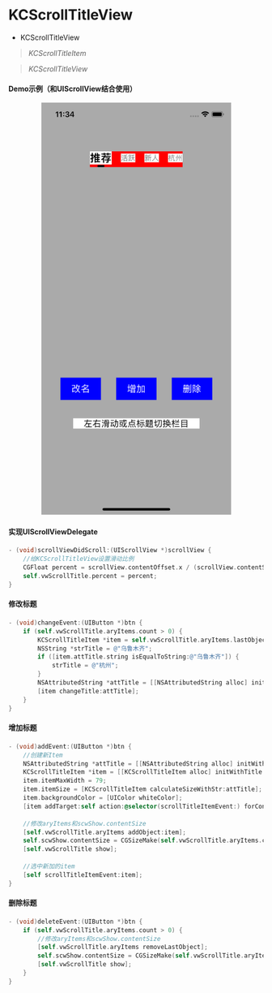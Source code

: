 # KCScrollTitleView



- KCScrollTitleView

> *KCScrollTitleItem*

> *KCScrollTitleView*



#### Demo示例（和UIScrollView结合使用）

<p align="center">
  <img src="https://github.com/KnowChat/KCScrollTitleView/blob/master/Screen%20Shot.png" title="Demo Screen Shot" height="812" width="375">
</p>


#### 实现UIScrollViewDelegate

```objective-c
- (void)scrollViewDidScroll:(UIScrollView *)scrollView {
    //给KCScrollTitleView设置滑动比例
    CGFloat percent = scrollView.contentOffset.x / (scrollView.contentSize.width - scrollView.frame.size.width);
    self.vwScrollTitle.percent = percent;
}
```



#### 修改标题

```objective-c
- (void)changeEvent:(UIButton *)btn {
    if (self.vwScrollTitle.aryItems.count > 0) {
        KCScrollTitleItem *item = self.vwScrollTitle.aryItems.lastObject;
        NSString *strTitle = @"乌鲁木齐";        
        if ([item.attTitle.string isEqualToString:@"乌鲁木齐"]) {
            strTitle = @"杭州";
        }
        NSAttributedString *attTitle = [[NSAttributedString alloc] initWithString:strTitle attributes:@{NSFontAttributeName:[KCScrollTitleItem titleBoldFontWithValue:21.f]}];
        [item changeTitle:attTitle];
    }
}
```



#### 增加标题

```objective-c
- (void)addEvent:(UIButton *)btn {
    //创建新Item
    NSAttributedString *attTitle = [[NSAttributedString alloc] initWithString:@"新增" attributes:@{NSFontAttributeName:[KCScrollTitleItem titleBoldFontWithValue:21.f]}];
    KCScrollTitleItem *item = [[KCScrollTitleItem alloc] initWithTitle:attTitle];
    item.itemMaxWidth = 79;
    item.itemSize = [KCScrollTitleItem calculateSizeWithStr:attTitle];
    item.backgroundColor = [UIColor whiteColor];
    [item addTarget:self action:@selector(scrollTitleItemEvent:) forControlEvents:UIControlEventTouchUpInside];

    //修改aryItems和scwShow.contentSize
    [self.vwScrollTitle.aryItems addObject:item];
    self.scwShow.contentSize = CGSizeMake(self.vwScrollTitle.aryItems.count * CGRectGetWidth(self.view.bounds), CGRectGetHeight(self.view.bounds));
    [self.vwScrollTitle show];

    //选中新加的item
    [self scrollTitleItemEvent:item];
}
```



#### 删除标题

```objective-c
- (void)deleteEvent:(UIButton *)btn {
    if (self.vwScrollTitle.aryItems.count > 0) {
        //修改aryItems和scwShow.contentSize
        [self.vwScrollTitle.aryItems removeLastObject];
        self.scwShow.contentSize = CGSizeMake(self.vwScrollTitle.aryItems.count * CGRectGetWidth(self.view.bounds), CGRectGetHeight(self.view.bounds));
        [self.vwScrollTitle show];
    }
}
```

